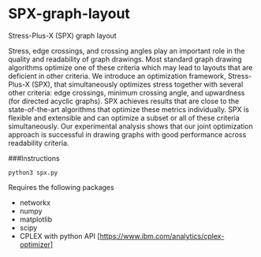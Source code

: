 # SPX-graph-layout
Stress-Plus-X (SPX) graph layout

Stress, edge crossings, and crossing angles play an important role in the quality and readability of graph drawings. Most standard graph drawing algorithms optimize one of these criteria which may lead to layouts that are deficient in other criteria. We introduce an optimization framework, Stress-Plus-X (SPX), that simultaneously optimizes stress together with several other criteria: edge crossings, minimum crossing angle, and upwardness (for directed acyclic graphs). SPX achieves results that are close to the state-of-the-art algorithms that optimize these metrics individually. SPX is flexible and extensible and can optimize a subset or all of these criteria simultaneously. Our experimental analysis shows that our joint optimization approach is successful in drawing graphs with good performance across readability criteria.

###Instructions

`python3 spx.py`

Requires the following packages
  * networkx
  * numpy
  * matplotlib
  * scipy
  * CPLEX with python API [https://www.ibm.com/analytics/cplex-optimizer]
